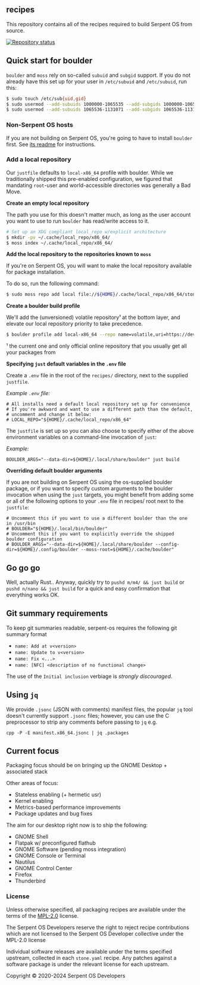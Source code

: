 ## recipes

This repository contains all of the recipes required to build Serpent OS
from source.

[![Repository status](https://repology.org/badge/repository-big/serpentos.svg)](https://repology.org/repository/serpentos)

## Quick start for boulder

`boulder` and `moss` rely on so-called `subuid` and `subgid` support.
If you do not already have this set up for your user in `/etc/subuid` and `/etc/subuid`, run this:

```bash
$ sudo touch /etc/sub{uid,gid}
$ sudo usermod --add-subuids 1000000-1065535 --add-subgids 1000000-1065535 root
$ sudo usermod --add-subuids 1065536-1131071 --add-subgids 1065536-1131071 "$USER"
```

### Non-Serpent OS hosts

If you are not building on Serpent OS, you're going to have to install `boulder` first.
See [its readme][moss-boulder-readme] for instructions.

[moss-boulder-readme]: https://github.com/serpent-os/moss?tab=readme-ov-file#onboarding

### Add a local repository

Our `justfile` defaults to `local-x86_64` profile with boulder. While we traditionally shipped this pre-enabled configuration, we figured that mandating
`root`-user and world-accessible directories was generally a Bad Move.

**Create an empty local repository**

The path you use for this doesn't matter much, as long as the user account you want to use
to run `boulder` has read/write access to it.

```bash
# Set up an XDG compliant local_repo w/explicit architecture
$ mkdir -pv ~/.cache/local_repo/x86_64/
$ moss index ~/.cache/local_repo/x86_64/
```

**Add the local repository to the repositories known to `moss`**

If you're on Serpent OS, you will want to make the local repository available for package
installation.

To do so, run the following command:

```bash
$ sudo moss repo add local file://${HOME}/.cache/local_repo/x86_64/stone.index -p 10
```

**Create a boulder build profile**

We'll add the (unversioned) volatile repository¹ at the bottom layer, and elevate our
local repository priority to take precedence.

```bash
$ boulder profile add local-x86_64 --repo name=volatile,uri=https://dev.serpentos.com/volatile/x86_64/stone.index,priority=0 --repo name=local,uri=file://${HOME}/.cache/local_repo/x86_64/stone.index,priority=10
```

¹ the current one and only official online repository that you usually get all your packages from

**Specifying `just` default variables in the `.env` file**

Create a `.env` file in the root of the `recipes/` directory, next to the supplied `justfile`.

_Example `.env` file:_

    # All installs need a default local repository set up for convenience
    # If you're awkward and want to use a different path than the default,
    # uncomment and change it below:
    # LOCAL_REPO="${HOME}/.cache/local_repo/x86_64"

The `justfile` is set up so you can also choose to specify either of the above environment variables on a command-line invocation of `just`:

_Example:_

    BOULDER_ARGS="--data-dir=${HOME}/.local/share/boulder" just build

**Overriding default boulder arguments**

If you are not building on Serpent OS using the os-supplied boulder package, or if you want to specify custom arguments
to the boulder invocation when using the `just` targets, you might benefit from adding some or all of the following options
to your `.env` file in recipes/ root next to the `justfile`:

    # Uncomment this if you want to use a different boulder than the one in /usr/bin
    # BOULDER="${HOME}/.local/bin/boulder"
    # Uncomment this if you want to explicitly override the shipped boulder configuration
    # BOULDER_ARGS="--data-dir=${HOME}/.local/share/boulder --config-dir=${HOME}/.config/boulder --moss-root=${HOME}/.cache/boulder"

## Go go go

Well, actually Rust.. Anyway, quickly try to `pushd m/m4/ && just build` or `pushd n/nano && just build` for a quick and easy confirmation that everything works OK.

## Git summary requirements

To keep git summaries readable, serpent-os requires the following git summary format

- `name: Add at v<version>`
- `name: Update to v<version>`
- `name: Fix <...>`
- `name: [NFC] <description of no functional change>`

The use of the `Initial inclusion` verbiage is _strongly discouraged_.

## Using `jq`

We provide `.jsonc` (JSON with comments) manifest files, the popular `jq` tool doesn't currently support `.jsonc` files; however, you can use the C preprocessor to strip any comments before passing to `jq` e.g.

`cpp -P -E manifest.x86_64.jsonc | jq .packages`

## Current focus

Packaging focus should be on bringing up the GNOME Desktop + associated stack

Other areas of focus:

 - Stateless enabling (+ hermetic usr)
 - Kernel enabling
 - Metrics-based performance improvements
 - Package updates and bug fixes

The aim for our desktop right now is to ship the following:

 - GNOME Shell
 - Flatpak w/ preconfigured flathub
 - GNOME Software (pending moss integration)
 - GNOME Console or Terminal
 - Nautilus
 - GNOME Control Center
 - Firefox
 - Thunderbird

### License

Unless otherwise specified, all packaging recipes are available under
the terms of the [MPL-2.0](https://spdx.org/licenses/MPL-2.0.html) license.

The Serpent OS Developers reserve the right to reject recipe contributions
which are not licensed to the Serpent OS Developer collective under the MPL-2.0 license

Individual software releases are available under the terms specified
upstream, collected in each `stone.yaml` recipe. Any patches against
a software package is under the relevant license for each upstream.

Copyright © 2020-2024 Serpent OS Developers
